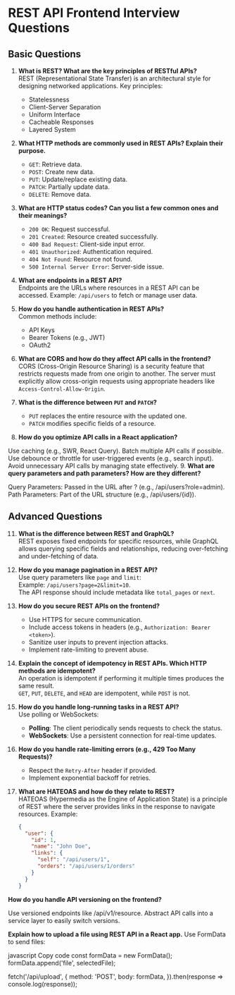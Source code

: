 # REST API Frontend Interview Questions

## Basic Questions

1. **What is REST? What are the key principles of RESTful APIs?**  
   REST (Representational State Transfer) is an architectural style for designing networked applications. Key principles:
   - Statelessness
   - Client-Server Separation
   - Uniform Interface
   - Cacheable Responses
   - Layered System

2. **What HTTP methods are commonly used in REST APIs? Explain their purpose.**  
   - `GET`: Retrieve data.
   - `POST`: Create new data.
   - `PUT`: Update/replace existing data.
   - `PATCH`: Partially update data.
   - `DELETE`: Remove data.

3. **What are HTTP status codes? Can you list a few common ones and their meanings?**  
   - `200 OK`: Request successful.
   - `201 Created`: Resource created successfully.
   - `400 Bad Request`: Client-side input error.
   - `401 Unauthorized`: Authentication required.
   - `404 Not Found`: Resource not found.
   - `500 Internal Server Error`: Server-side issue.

4. **What are endpoints in a REST API?**  
   Endpoints are the URLs where resources in a REST API can be accessed. Example: `/api/users` to fetch or manage user data.

5. **How do you handle authentication in REST APIs?**  
   Common methods include:
   - API Keys
   - Bearer Tokens (e.g., JWT)
   - OAuth2


6. **What are CORS and how do they affect API calls in the frontend?**  
   CORS (Cross-Origin Resource Sharing) is a security feature that restricts requests made from one origin to another. The server must explicitly allow cross-origin requests using appropriate headers like `Access-Control-Allow-Origin`.

7. **What is the difference between `PUT` and `PATCH`?**  
   - `PUT` replaces the entire resource with the updated one.
   - `PATCH` modifies specific fields of a resource.

8. **How do you optimize API calls in a React application?** 

Use caching (e.g., SWR, React Query).
Batch multiple API calls if possible.
Use debounce or throttle for user-triggered events (e.g., search input).
Avoid unnecessary API calls by managing state effectively.
9. **What are query parameters and path parameters? How are they different?**

Query Parameters: Passed in the URL after ? (e.g., /api/users?role=admin).
Path Parameters: Part of the URL structure (e.g., /api/users/{id}).


## Advanced Questions

11. **What is the difference between REST and GraphQL?**  
    REST exposes fixed endpoints for specific resources, while GraphQL allows querying specific fields and relationships, reducing over-fetching and under-fetching of data.

12. **How do you manage pagination in a REST API?**  
    Use query parameters like `page` and `limit`:  
    Example: `/api/users?page=2&limit=10`.  
    The API response should include metadata like `total_pages` or `next`.

13. **How do you secure REST APIs on the frontend?**  
    - Use HTTPS for secure communication.  
    - Include access tokens in headers (e.g., `Authorization: Bearer <token>`).  
    - Sanitize user inputs to prevent injection attacks.  
    - Implement rate-limiting to prevent abuse.

14. **Explain the concept of idempotency in REST APIs. Which HTTP methods are idempotent?**  
    An operation is idempotent if performing it multiple times produces the same result.  
    `GET`, `PUT`, `DELETE`, and `HEAD` are idempotent, while `POST` is not.

15. **How do you handle long-running tasks in a REST API?**  
    Use polling or WebSockets:  
    - **Polling**: The client periodically sends requests to check the status.  
    - **WebSockets**: Use a persistent connection for real-time updates.

16. **How do you handle rate-limiting errors (e.g., 429 Too Many Requests)?**  
    - Respect the `Retry-After` header if provided.  
    - Implement exponential backoff for retries.

17. **What are HATEOAS and how do they relate to REST?**  
    HATEOAS (Hypermedia as the Engine of Application State) is a principle of REST where the server provides links in the response to navigate resources. Example:
    ```json
    {
      "user": {
        "id": 1,
        "name": "John Doe",
        "links": {
          "self": "/api/users/1",
          "orders": "/api/users/1/orders"
        }
      }
    }
    ```

**How do you handle API versioning on the frontend?**

Use versioned endpoints like /api/v1/resource.
Abstract API calls into a service layer to easily switch versions.


**Explain how to upload a file using REST API in a React app.**
Use FormData to send files:

javascript
Copy code
const formData = new FormData();
formData.append('file', selectedFile);

fetch('/api/upload', {
  method: 'POST',
  body: formData,
}).then(response => console.log(response));
